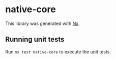# native-core

This library was generated with [Nx](https://nx.dev).

## Running unit tests

Run `nx test native-core` to execute the unit tests.
